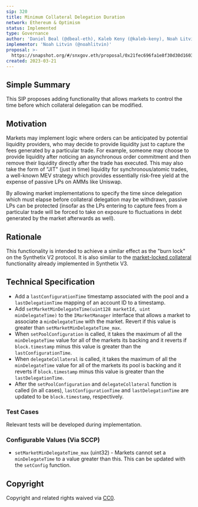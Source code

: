 ```yaml
---
sip: 320
title: Minimum Collateral Delegation Duration
network: Ethereum & Optimism
status: Implemented
type: Governance
author: 'Daniel Beal (@dbeal-eth), Kaleb Keny (@kaleb-keny), Noah Litvin (@noahlitvin)'
implementor: 'Noah Litvin (@noahlitvin)'
proposal: >-
  https://snapshot.org/#/snxgov.eth/proposal/0x21fec696fa1e8f30d30d1603878c26fea91cf3b0450766e75bdf649e9691b217
created: 2023-03-21
---
```


<!--You can leave these HTML comments in your merged SIP and delete the visible duplicate text guides, they will not appear and may be helpful to refer to if you edit it again. This is the suggested template for new SIPs. Note that an SIP number will be assigned by an editor. When opening a pull request to submit your SIP, please use an abbreviated title in the filename, `sip-draft_title_abbrev.md`. The title should be 44 characters or less.-->

## Simple Summary

<!--"If you can't explain it simply, you don't understand it well enough." Simply describe the outcome the proposed changes intends to achieve. This should be non-technical and accessible to a casual community member.-->

This SIP proposes adding functionality that allows markets to control the time before which collateral delegation can be modified.

## Motivation

<!--This is the problem statement. This is the *why* of the SIP. It should clearly explain *why* the current state of the protocol is inadequate.  It is critical that you explain *why* the change is needed, if the SIP proposes changing how something is calculated, you must address *why* the current calculation is inaccurate or wrong. This is not the place to describe how the SIP will address the issue!-->

Markets may implement logic where orders can be anticipated by potential liquidity providers, who may decide to provide liquidity just to capture the fees generated by a particular trade. For example, someone may choose to provide liquidity after noticing an asynchronous order commitment and then remove their liquidity directly after the trade has executed. This may also take the form of "JIT" (just in time) liquidity for synchronous/atomic trades, a well-known MEV strategy which provides essentially risk-free yield at the expense of passive LPs on AMMs like Uniswap.

By allowing market implementations to specify the time since delegation which must elapse before collateral delegation may be withdrawn, passive LPs can be protected (insofar as the LPs entering to capture fees from a particular trade will be forced to take on exposure to fluctuations in debt generated by the market afterwards as well).

## Rationale

<!--This is where you explain the reasoning behind how you propose to solve the problem. Why did you propose to implement the change in this way, what were the considerations and trade-offs. The rationale fleshes out what motivated the design and why particular design decisions were made. It should describe alternate designs that were considered and related work. The rationale may also provide evidence of consensus within the community, and should discuss important objections or concerns raised during discussion.-->

This functionality is intended to achieve a similar effect as the "burn lock" on the Synthetix V2 protocol. It is also similar to the [market-locked collateral](https://sips.synthetix.io/sips/sip-309/) functionality already implemented in Synthetix V3.

## Technical Specification

<!--The technical specification should outline the public API of the changes proposed. That is, changes to any of the interfaces Synthetix currently exposes or the creations of new ones.-->

- Add a `lastConfigurationTime` timestamp associated with the pool and a `lastDelegationTime` mapping of an account ID to a timestamp.
- Add `setMarketMinDelegateTime(uint128 marketId, uint minDelegateTime)` to the `IMarketManager` interface that allows a market to associate a `minDelegateTime` with the market. Revert if this value is greater than `setMarketMinDelegateTime_max`.
- When `setPoolConfiguration` is called, it takes the maximum of all the `minDelegateTime` value for all of the markets its backing and it reverts if `block.timestamp` minus this value is greater than the `lastConfigurationTime`.
- When `delegateCollateral` is called, it takes the maximum of all the `minDelegateTime` value for all of the markets its pool is backing and it reverts if `block.timestamp` minus this value is greater than the `lastDelegationTime`.
- After the `setPoolConfiguration` and `delegateCollateral` function is called (in all cases), `lastConfigurationTime` and `lastDelegationTime` are updated to be `block.timestamp`, respectively.

### Test Cases

<!--Test cases for an implementation are mandatory for SIPs but can be included with the implementation..-->

Relevant tests will be developed during implementation.

### Configurable Values (Via SCCP)

<!--Please list all values configurable via SCCP under this implementation.-->

- `setMarketMinDelegateTime_max` (uint32) - Markets cannot set a `minDelegateTime` to a value greater than this. This can be updated with the `setConfig` function.

## Copyright

Copyright and related rights waived via [CC0](https://creativecommons.org/publicdomain/zero/1.0/).
